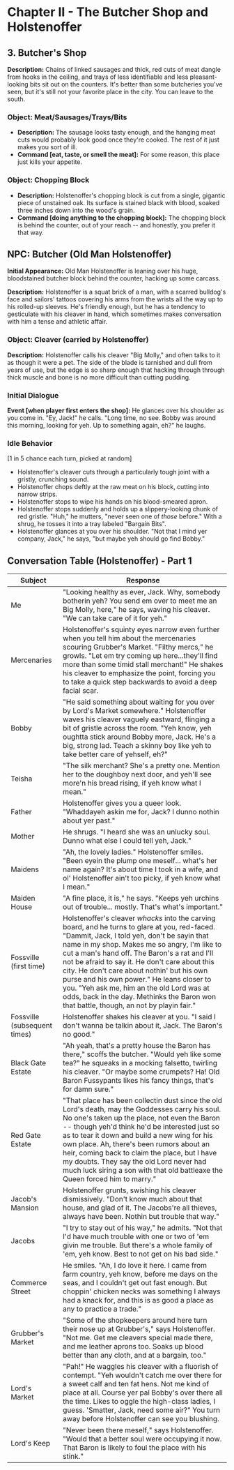 # Chapter II - The Butcher Shop and Holstenoffer

## 3. Butcher's Shop

**Description:** 
Chains of linked sausages and thick, red cuts of meat dangle from hooks in the ceiling, and trays of less identifiable and less pleasant-looking bits sit out on the counters. It's better than some butcheries you've seen, but it's still not your favorite place in the city. You can leave to the south.

### Object: Meat/Sausages/Trays/Bits
- **Description:** The sausage looks tasty enough, and the hanging meat cuts would probably look good once they're cooked. The rest of it just makes you sort of ill.
- **Command [eat, taste, or smell the meat]:** For some reason, this place just kills your appetite.

### Object: Chopping Block
- **Description:** Holstenoffer's chopping block is cut from a single, gigantic piece of unstained oak. Its surface is stained black with blood, soaked three inches down into the wood's grain.
- **Command [doing anything to the chopping block]:** The chopping block is behind the counter, out of your reach -- and honestly, you prefer it that way.

## NPC: Butcher (Old Man Holstenoffer)

**Initial Appearance:** 
Old Man Holstenoffer is leaning over his huge, bloodstained butcher block behind the counter, hacking up some carcass.

**Description:** 
Holstenoffer is a squat brick of a man, with a scarred bulldog's face and sailors' tattoos covering his arms from the wrists all the way up to his rolled-up sleeves. He's friendly enough, but he has a tendency to gesticulate with his cleaver in hand, which sometimes makes conversation with him a tense and athletic affair.

### Object: Cleaver (carried by Holstenoffer)
**Description:** 
Holstenoffer calls his cleaver "Big Molly," and often talks to it as though it were a pet. The side of the blade is tarnished and dull from years of use, but the edge is so sharp enough that hacking through through thick muscle and bone is no more difficult than cutting pudding.

### Initial Dialogue
**Event [when player first enters the shop]:** 
He glances over his shoulder as you come in. "Ey, Jack!" he calls. "Long time, no see. Bobby was around this morning, looking for yeh. Up to something again, eh?" he laughs.

### Idle Behavior 
[1 in 5 chance each turn, picked at random]
- Holstenoffer's cleaver cuts through a particularly tough joint with a gristly, crunching sound.
- Holstenoffer chops deftly at the raw meat on his block, cutting into narrow strips.
- Holstenoffer stops to wipe his hands on his blood-smeared apron.
- Holstenoffer stops suddenly and holds up a slippery-looking chunk of red gristle. "Huh," he mutters, "never seen one of *those* before." With a shrug, he tosses it into a tray labeled "Bargain Bits".
- Holstenoffer glances at you over his shoulder. "Not that I mind yer company, Jack," he says, "but maybe yeh should go find Bobby."

## Conversation Table (Holstenoffer) - Part 1

| Subject | Response |
|---------|----------|
| Me | "Looking healthy as ever, Jack. Why, somebody botherin yeh? You send em over to meet me an Big Molly, here," he says, waving his cleaver. "We can take care of it for yeh." |
| Mercenaries | Holstenoffer's squinty eyes narrow even further when you tell him about the mercenaries scouring Grubber's Market. "Filthy mercs," he growls. "Let em try coming up here...they'll find more than some timid stall merchant!" He shakes his cleaver to emphasize the point, forcing you to take a quick step backwards to avoid a deep facial scar. |
| Bobby | "He said something about waiting for you over by Lord's Market somewhere." Holstenoffer waves his cleaver vaguely eastward, flinging a bit of gristle across the room. "Yeh know, yeh oughtta stick around Bobby more, Jack. He's a big, strong lad. Teach a skinny boy like yeh to take better care of yehself, eh?" |
| Teisha | "The silk merchant? She's a pretty one. Mention her to the doughboy next door, and yeh'll see more'n his bread rising, if yeh know what I mean." |
| Father | Holstenoffer gives you a queer look. "Whaddayeh askin me for, Jack? I dunno nothin about yer past." |
| Mother | He shrugs. "I heard she was an unlucky soul. Dunno what else I could tell yeh, Jack." |
| Maidens | "Ah, the lovely ladies." Holstenoffer smiles. "Been eyein the plump one meself... what's her name again? It's about time I took in a wife, and ol' Holstenoffer ain't too picky, if yeh know what I mean." |
| Maiden House | "A fine place, it is," he says. "Keeps yeh urchins out of trouble... mostly. That's what's important." |
| Fossville (first time) | Holstenoffer's cleaver *whacks* into the carving board, and he turns to glare at you, red-faced. "Dammit, Jack, I told yeh, don't be sayin that name in my shop. Makes me so angry, I'm like to cut a man's hand off. The Baron's a rat and I'll not be afraid to say it. He don't care about this city. He don't care about nothin' but his own purse and his own power." He leans closer to you. "Yeh ask me, him an the old Lord was at odds, back in the day. Methinks the Baron won that battle, though, an not by playin fair." |
| Fossville (subsequent times) | Holstenoffer shakes his cleaver at you. "I said I don't wanna be talkin about it, Jack. The Baron's no good." |
| Black Gate Estate | "Ah yeah, that's a pretty house the Baron has there," scoffs the butcher. "Would yeh like some tea?" he squeaks in a mocking falsetto, twirling his cleaver. "Or maybe some crumpets? Ha! Old Baron Fussypants likes his fancy things, that's for damn sure." |
| Red Gate Estate | "That place has been collectin dust since the old Lord's death, may the Goddesses carry his soul. No one's taken up the place, not even the Baron -- though yeh'd think he'd be interested just so as to tear it down and build a new wing for his own place. Ah, there's been rumors about an heir, coming back to claim the place, but I have my doubts. They say the old Lord never had much luck siring a son with that old battleaxe the Queen forced him to marry." |
| Jacob's Mansion | Holstenoffer grunts, swishing his cleaver dismissively. "Don't know much about that house, and glad of it. The Jacobs're all thieves, always have been. Nothin but trouble that way." |
| Jacobs | "I try to stay out of his way," he admits. "Not that I'd have much trouble with one or two of 'em givin me trouble. But there's a whole family of 'em, yeh know. Best to not get on his bad side." |
| Commerce Street | He smiles. "Ah, I do love it here. I came from farm country, yeh know, before me days on the seas, and I couldn't get out fast enough. But choppin' chicken necks was something I always had a knack for, and this is as good a place as any to practice a trade." |
| Grubber's Market | "Some of the shopkeepers around here turn their nose up at Grubber's," says Holstenoffer. "Not me. Get me cleavers special made there, and me leather aprons too. Soaks up blood better than any cloth, and at a bargain, too." |
| Lord's Market | "Pah!" He waggles his cleaver with a fluorish of contempt. "Yeh wouldn't catch me over there for a sweet calf and ten fat hens. Not me kind of place at all. Course yer pal Bobby's over there all the time. Likes to oggle the high-class ladies, I guess. 'Smatter, Jack, need some air?" You turn away before Holstenoffer can see you blushing. |
| Lord's Keep | "Never been there meself," says Holstenoffer. "Would that a better soul were occupying it now. That Baron is likely to foul the place with his stink." |
